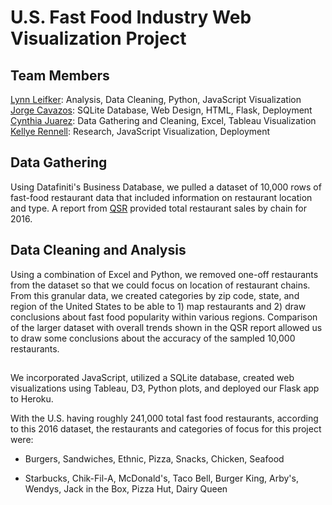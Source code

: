 # U.S. Fast Food Industry Web Visualization Project
## Team Members
[Lynn Leifker](https://github.com/LBBL96/): Analysis, Data Cleaning, Python, JavaScript Visualization
[Jorge Cavazos](https://github.com/Jcavazosg/): SQLite Database, Web Design, HTML, Flask, Deployment
[Cynthia Juarez](https://github.com/juarezCynthia3/): Data Gathering and Cleaning, Excel, Tableau Visualization
[Kellye Rennell](https://github.com/KellyeRennell/): Research, JavaScript Visualization, Deployment

## Data Gathering
Using Datafiniti's Business Database, we pulled a dataset of 10,000 rows of fast-food restaurant data that included information on restaurant location and type. A report from [QSR](https://www.qsrmagazine.com/reports/qsr50-2016-top-50-chart) provided total restaurant sales by chain for 2016.

## Data Cleaning and Analysis
Using a combination of Excel and Python, we removed one-off restaurants from the dataset so that we could focus on location of restaurant chains. From this granular data, we created categories by zip code, state, and region of the United States to be able to 1) map restaurants and 2) draw conclusions about fast food popularity within various regions. Comparison of the larger dataset with overall trends shown in the QSR report allowed us to draw some conclusions about the accuracy of the sampled 10,000 restaurants.

## 

We incorporated JavaScript,  utilized a SQLite database, created web visualizations using Tableau, D3, Python plots, and deployed our Flask app to Heroku.

With the U.S. having roughly 241,000 total fast food restaurants, according to this 2016 dataset, the restaurants and categories of focus for this project were:

* Burgers, Sandwiches, Ethnic, Pizza, Snacks, Chicken, Seafood

* Starbucks, Chik-Fil-A, McDonald's, Taco Bell, Burger King, Arby's, Wendys, Jack in the Box, Pizza Hut, Dairy Queen

